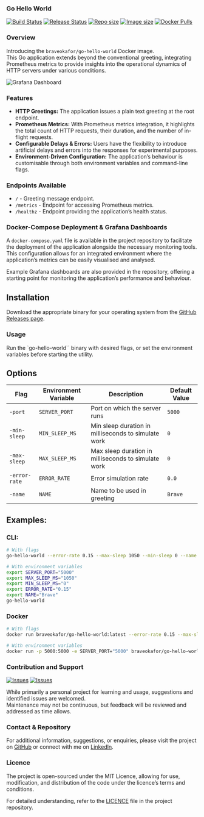 ### Go Hello World

[![Build Status][badge_build_status]][link_build_status]
[![Release Status][badge_release_status]][link_build_status]
[![Repo size][badge_repo_size]][link_repo]
[![Image size][badge_size_latest]][link_docker_hub]
[![Docker Pulls][badge_docker_pulls]][link_docker_hub]

### Overview

Introducing the `braveokafor/go-hello-world` Docker image.  
This Go application extends beyond the conventional greeting, integrating Prometheus metrics to provide insights into the operational dynamics of HTTP servers under various conditions.

![Grafana Dashboard](dashboards/dashboard.gif)

### Features
- **HTTP Greetings:** The application issues a plain text greeting at the root endpoint.
- **Prometheus Metrics:** With Prometheus metrics integration, it highlights the total count of HTTP requests, their duration, and the number of in-flight requests.
- **Configurable Delays & Errors:** Users have the flexibility to introduce artificial delays and errors into the responses for experimental purposes.
- **Environment-Driven Configuration:** The application’s behaviour is customisable through both environment variables and command-line flags.

### Endpoints Available

- `/` - Greeting message endpoint.
- `/metrics` - Endpoint for accessing Prometheus metrics.
- `/healthz` - Endpoint providing the application’s health status.

### Docker-Compose Deployment & Grafana Dashboards

A `docker-compose.yaml` file is available in the project repository to facilitate the deployment of the application alongside the necessary monitoring tools.  
This configuration allows for an integrated environment where the application’s metrics can be easily visualised and analysed.

Example Grafana dashboards are also provided in the repository, offering a starting point for monitoring the application’s performance and behaviour.

## Installation
Download the appropriate binary for your operating system from the [GitHub Releases page](https://github.com/braveokafor/go-hello-world/releases).

### Usage
Run the `go-hello-world`` binary with desired flags, or set the environment variables before starting the utility.

## Options

| Flag	        | Environment Variable | Description	                                     | Default Value | 
|---------------|----------------------|-----------------------------------------------------|---------------|
| `-port`	    | `SERVER_PORT`	       | Port on which the server runs	                     | `5000`        | 
| `-min-sleep`	| `MIN_SLEEP_MS`       | Min sleep duration in milliseconds to simulate work | `0`           |
| `-max-sleep`	| `MAX_SLEEP_MS`	   | Max sleep duration in milliseconds to simulate work | `0`           |
| `-error-rate`	| `ERROR_RATE`	       | Error simulation rate	                             | `0.0`         |
| `-name`	    | `NAME`	           | Name to be used in greeting	                     | `Brave`       |

## Examples:

### CLI:
```sh
# With flags
go-hello-world --error-rate 0.15 --max-sleep 1050 --min-sleep 0 --name Brave --port 5000

# With environment variables
export SERVER_PORT="5000"
export MAX_SLEEP_MS="1050"
export MIN_SLEEP_MS="0"
export ERROR_RATE="0.15"
export NAME="Brave"
go-hello-world
```

### Docker
```sh
# With flags
docker run braveokafor/go-hello-world:latest --error-rate 0.15 --max-sleep 1050 --min-sleep 0 --name Brave --port 5000

# With environment variables
docker run -p 5000:5000 -e SERVER_PORT="5000" braveokafor/go-hello-world:latest
```

### Contribution and Support

[![Issues][badge_issues]][link_issues]
[![Issues][badge_pulls]][link_pulls]

While primarily a personal project for learning and usage, suggestions and identified issues are welcomed.  
Maintenance may not be continuous, but feedback will be reviewed and addressed as time allows.

### Contact & Repository
For additional information, suggestions, or enquiries, please visit the project on [GitHub](https://github.com/braveokafor/go-hello-world) or connect with me on [LinkedIn](https://www.linkedin.com/in/braveokafor/).

### Licence

The project is open-sourced under the MIT Licence, allowing for use, modification, and distribution of the code under the licence’s terms and conditions.

For detailed understanding, refer to the [LICENCE](https://github.com/braveokafor/go-hello-world/blob/main/LICENSE) file in the project repository.


[link_issues]:https://github.com/braveokafor/go-hello-world/issues
[link_pulls]:https://github.com/braveokafor/go-hello-world/pulls
[link_build_status]:https://github.com/braveokafor/go-hello-world/actions/workflows/go.yaml
[link_build_status]:https://github.com/braveokafor/go-hello-world/actions/workflows/release.yaml
[link_docker_hub]:https://hub.docker.com/r/braveokafor/go-hello-world
[link_repo]:https://github.com/braveokafor/go-hello-world

[badge_issues]:https://img.shields.io/github/issues-raw/braveokafor/go-hello-world?style=flat-square&logo=GitHub
[badge_pulls]:https://img.shields.io/github/issues-pr/braveokafor/go-hello-world?style=flat-square&logo=GitHub
[badge_build_status]:https://img.shields.io/github/actions/workflow/status/braveokafor/go-hello-world/go-ci.yaml?style=flat-square&logo=GitHub&label=build
[badge_release_status]:https://img.shields.io/github/actions/workflow/status/braveokafor/go-hello-world/go-release.yaml?style=flat-square&logo=GitHub&label=release
[badge_size_latest]:https://img.shields.io/docker/image-size/braveokafor/go-hello-world/latest?style=flat-square&logo=Docker
[badge_docker_pulls]:https://img.shields.io/docker/pulls/braveokafor/go-hello-world?style=flat-square&logo=Docker
[badge_repo_size]:https://img.shields.io/github/repo-size/braveokafor/go-hello-world?style=flat-square&logo=GitHub